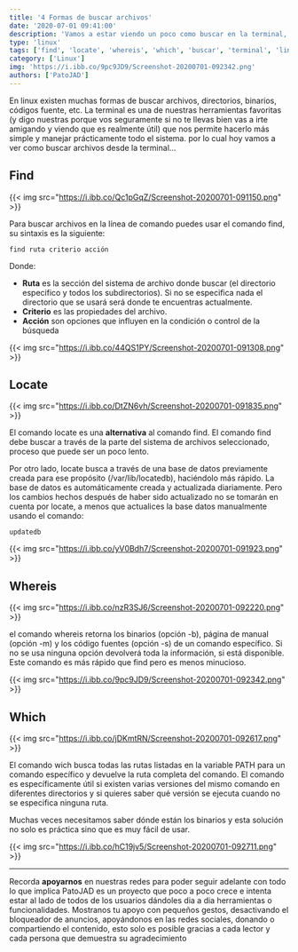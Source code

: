 ```yaml
---
title: '4 Formas de buscar archivos'
date: '2020-07-01 09:41:00'
description: 'Vamos a estar viendo un poco como buscar en la terminal, algo muy útil y realmente rápido que recorrer directorios'
type: 'linux'
tags: ['find', 'locate', 'whereis', 'which', 'buscar', 'terminal', 'linux']
category: ['Linux']
img: 'https://i.ibb.co/9pc9JD9/Screenshot-20200701-092342.png'
authors: ['PatoJAD']
---
```


En linux existen muchas formas de buscar archivos, directorios, binarios, códigos fuente, etc. La terminal es una de nuestras herramientas favoritas (y digo nuestras porque vos seguramente si no te llevas bien vas a irte amigando y viendo que es realmente útil) que nos permite hacerlo más simple y manejar prácticamente todo el sistema. por lo cual hoy vamos a ver como buscar archivos desde la terminal…

## Find

{{< img src="https://i.ibb.co/Qc1pGqZ/Screenshot-20200701-091150.png" >}}

Para buscar archivos en la línea de comando puedes usar el comando find, su sintaxis es la siguiente:

    find ruta criterio acción

Donde:

-   **Ruta** es la sección del sistema de archivo donde buscar (el directorio especifico y todos los subdirectorios). Si no se especifica nada el directorio que se usará será donde te encuentras actualmente.
-   **Criterio** es las propiedades del archivo.
-   **Acción** son opciones que influyen en la condición o control de la búsqueda

{{< img src="https://i.ibb.co/44QS1PY/Screenshot-20200701-091308.png" >}}

## Locate

{{< img src="https://i.ibb.co/DtZN6vh/Screenshot-20200701-091835.png" >}}

El comando locate es una **alternativa** al comando find. El comando find debe buscar a través de la parte del sistema de archivos seleccionado, proceso que puede ser un poco lento.

Por otro lado, locate busca a través de una base de datos previamente creada para ese propósito (/var/lib/locatedb), haciéndolo más rápido. La base de datos es automáticamente creada y actualizada diariamente. Pero los cambios hechos después de haber sido actualizado no se tomarán en cuenta por locate, a menos que actualices la base datos manualmente usando el comando:

    updatedb

{{< img src="https://i.ibb.co/yV0Bdh7/Screenshot-20200701-091923.png" >}}

## Whereis

{{< img src="https://i.ibb.co/nzR3SJ6/Screenshot-20200701-092220.png" >}}

el comando whereis retorna los binarios (opción -b), página de manual (opción -m) y los código fuentes (opción -s) de un comando específico. Si no se usa ninguna opción devolverá toda la información, si está disponible. Este comando es más rápido que find pero es menos minucioso.

{{< img src="https://i.ibb.co/9pc9JD9/Screenshot-20200701-092342.png" >}}

## Which

{{< img src="https://i.ibb.co/jDKmtRN/Screenshot-20200701-092617.png" >}}

El comando wich busca todas las rutas listadas en la variable PATH para un comando específico y devuelve la ruta completa del comando. El comando es específicamente útil si existen varias versiones del mismo comando en diferentes directorios y si quieres saber qué versión se ejecuta cuando no se especifica ninguna ruta.

Muchas veces necesitamos saber dónde están los binarios y esta solución no solo es práctica sino que es muy fácil de usar.

{{< img src="https://i.ibb.co/hC19jv5/Screenshot-20200701-092711.png" >}}

---

Recorda **apoyarnos** en nuestras redes para poder seguir adelante con todo lo que implica PatoJAD es un proyecto que poco a poco crece e intenta estar al lado de todos de los usuarios dándoles dia a dia herramientas o funcionalidades. Mostranos tu apoyo con pequeños gestos, desactivando el bloqueador de anuncios, apoyándonos en las redes sociales, donando o compartiendo el contenido, esto solo es posible gracias a cada lector y cada persona que demuestra su agradecimiento
